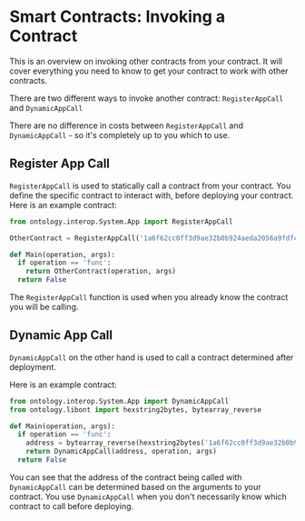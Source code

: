 # Smart Contracts: Invoking a Contract

This is an overview on invoking other contracts from your contract. It will cover everything you need to know to get your contract to work with other contracts.

There are two different ways to invoke another contract: `RegisterAppCall` and `DynamicAppCall`

There are no difference in costs between `RegisterAppCall` and `DynamicAppCall` - so it's completely up to you which to use.

## Register App Call

`RegisterAppCall` is used to statically call a contract from your contract. You define the specific contract to interact with, before deploying your contract. Here is an example contract:

``` python
from ontology.interop.System.App import RegisterAppCall

OtherContract = RegisterAppCall('1a6f62cc0ff3d9ae32b0b924aeda2056a9fdfccb', 'operation', 'args')

def Main(operation, args):
  if operation == 'func':
    return OtherContract(operation, args)
  return False
```

The `RegisterAppCall` function is used when you already know the contract you will be calling.

## Dynamic App Call

`DynamicAppCall` on the other hand is used to call a contract determined after deployment.

Here is an example contract:

``` python
from ontology.interop.System.App import DynamicAppCall
from ontology.libont import hexstring2bytes, bytearray_reverse

def Main(operation, args):
  if operation == 'func':
    address = bytearray_reverse(hexstring2bytes('1a6f62cc0ff3d9ae32b0b924aeda2056a9fdfccb'))
    return DynamicAppCall(address, operation, args)
  return False
```

You can see that the address of the contract being called with `DynamicAppCall` can be determined based on the arguments to your contract. You use `DynamicAppCall` when you don't necessarily know which contract to call before deploying.
